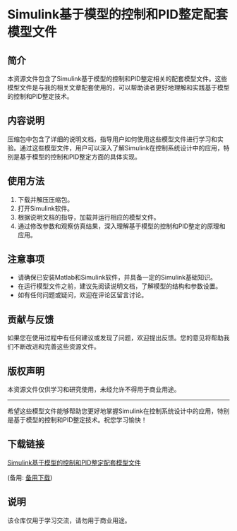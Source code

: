 # Simulink基于模型的控制和PID整定配套模型文件

## 简介
本资源文件包含了Simulink基于模型的控制和PID整定相关的配套模型文件。这些模型文件是与我的相关文章配套使用的，可以帮助读者更好地理解和实践基于模型的控制和PID整定技术。

## 内容说明
压缩包中包含了详细的说明文档，指导用户如何使用这些模型文件进行学习和实验。通过这些模型文件，用户可以深入了解Simulink在控制系统设计中的应用，特别是基于模型的控制和PID整定方面的具体实现。

## 使用方法
1. 下载并解压压缩包。
2. 打开Simulink软件。
3. 根据说明文档的指导，加载并运行相应的模型文件。
4. 通过修改参数和观察仿真结果，深入理解基于模型的控制和PID整定的原理和应用。

## 注意事项
- 请确保已安装Matlab和Simulink软件，并具备一定的Simulink基础知识。
- 在运行模型文件之前，建议先阅读说明文档，了解模型的结构和参数设置。
- 如有任何问题或疑问，欢迎在评论区留言讨论。

## 贡献与反馈
如果您在使用过程中有任何建议或发现了问题，欢迎提出反馈。您的意见将帮助我们不断改进和完善这些资源文件。

## 版权声明
本资源文件仅供学习和研究使用，未经允许不得用于商业用途。

---

希望这些模型文件能够帮助您更好地掌握Simulink在控制系统设计中的应用，特别是基于模型的控制和PID整定技术。祝您学习愉快！

## 下载链接
[Simulink基于模型的控制和PID整定配套模型文件](https://pan.quark.cn/s/35fdd11449c0) 

(备用: [备用下载](https://pan.baidu.com/s/1E852koCvt8T969xbDfbylw?pwd=1234))

## 说明

该仓库仅用于学习交流，请勿用于商业用途。
